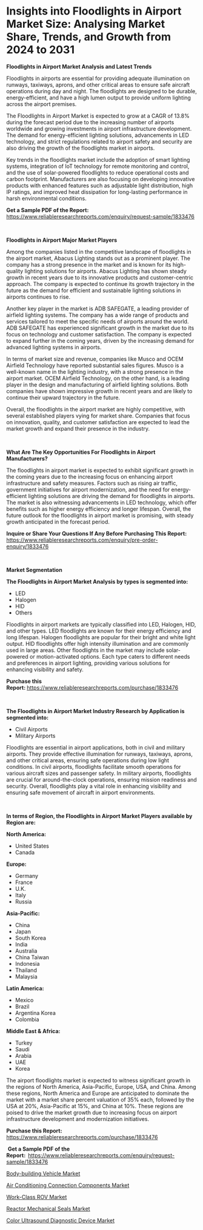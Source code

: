 <p><h1>Insights into Floodlights in Airport Market Size: Analysing Market Share, Trends, and Growth from 2024 to 2031</h1></p><p><strong>Floodlights in Airport Market Analysis and Latest Trends</strong></p>
<p><p>Floodlights in airports are essential for providing adequate illumination on runways, taxiways, aprons, and other critical areas to ensure safe aircraft operations during day and night. The floodlights are designed to be durable, energy-efficient, and have a high lumen output to provide uniform lighting across the airport premises.</p><p>The Floodlights in Airport Market is expected to grow at a CAGR of 13.8% during the forecast period due to the increasing number of airports worldwide and growing investments in airport infrastructure development. The demand for energy-efficient lighting solutions, advancements in LED technology, and strict regulations related to airport safety and security are also driving the growth of the floodlights market in airports.</p><p>Key trends in the floodlights market include the adoption of smart lighting systems, integration of IoT technology for remote monitoring and control, and the use of solar-powered floodlights to reduce operational costs and carbon footprint. Manufacturers are also focusing on developing innovative products with enhanced features such as adjustable light distribution, high IP ratings, and improved heat dissipation for long-lasting performance in harsh environmental conditions.</p></p>
<p><strong>Get a Sample PDF of the Report:&nbsp;</strong> <a href="https://www.reliableresearchreports.com/enquiry/request-sample/1833476">https://www.reliableresearchreports.com/enquiry/request-sample/1833476</a></p>
<p>&nbsp;</p>
<p><strong>Floodlights in Airport Major Market Players</strong></p>
<p><p>Among the companies listed in the competitive landscape of floodlights in the airport market, Abacus Lighting stands out as a prominent player. The company has a strong presence in the market and is known for its high-quality lighting solutions for airports. Abacus Lighting has shown steady growth in recent years due to its innovative products and customer-centric approach. The company is expected to continue its growth trajectory in the future as the demand for efficient and sustainable lighting solutions in airports continues to rise.</p><p>Another key player in the market is ADB SAFEGATE, a leading provider of airfield lighting systems. The company has a wide range of products and services tailored to meet the specific needs of airports around the world. ADB SAFEGATE has experienced significant growth in the market due to its focus on technology and customer satisfaction. The company is expected to expand further in the coming years, driven by the increasing demand for advanced lighting systems in airports.</p><p>In terms of market size and revenue, companies like Musco and OCEM Airfield Technology have reported substantial sales figures. Musco is a well-known name in the lighting industry, with a strong presence in the airport market. OCEM Airfield Technology, on the other hand, is a leading player in the design and manufacturing of airfield lighting solutions. Both companies have shown impressive growth in recent years and are likely to continue their upward trajectory in the future.</p><p>Overall, the floodlights in the airport market are highly competitive, with several established players vying for market share. Companies that focus on innovation, quality, and customer satisfaction are expected to lead the market growth and expand their presence in the industry.</p></p>
<p>&nbsp;</p>
<p><strong>What Are The Key Opportunities For Floodlights in Airport Manufacturers?</strong></p>
<p><p>The floodlights in airport market is expected to exhibit significant growth in the coming years due to the increasing focus on enhancing airport infrastructure and safety measures. Factors such as rising air traffic, government initiatives for airport modernization, and the need for energy-efficient lighting solutions are driving the demand for floodlights in airports. The market is also witnessing advancements in LED technology, which offer benefits such as higher energy efficiency and longer lifespan. Overall, the future outlook for the floodlights in airport market is promising, with steady growth anticipated in the forecast period.</p></p>
<p><strong>Inquire or Share Your Questions If Any Before Purchasing This Report:</strong> <a href="https://www.reliableresearchreports.com/enquiry/pre-order-enquiry/1833476">https://www.reliableresearchreports.com/enquiry/pre-order-enquiry/1833476</a></p>
<p>&nbsp;</p>
<p><strong>Market Segmentation</strong></p>
<p><strong>The Floodlights in Airport Market Analysis by types is segmented into:</strong></p>
<p><ul><li>LED</li><li>Halogen</li><li>HID</li><li>Others</li></ul></p>
<p><p>Floodlights in airport markets are typically classified into LED, Halogen, HID, and other types. LED floodlights are known for their energy efficiency and long lifespan. Halogen floodlights are popular for their bright and white light output. HID floodlights offer high intensity illumination and are commonly used in large areas. Other floodlights in the market may include solar-powered or motion-activated options. Each type caters to different needs and preferences in airport lighting, providing various solutions for enhancing visibility and safety.</p></p>
<p><strong>Purchase this Report:&nbsp;</strong><a href="https://www.reliableresearchreports.com/purchase/1833476">https://www.reliableresearchreports.com/purchase/1833476</a></p>
<p>&nbsp;</p>
<p><strong>The Floodlights in Airport Market Industry Research by Application is segmented into:</strong></p>
<p><ul><li>Civil Airports</li><li>Military Airports</li></ul></p>
<p><p>Floodlights are essential in airport applications, both in civil and military airports. They provide effective illumination for runways, taxiways, aprons, and other critical areas, ensuring safe operations during low light conditions. In civil airports, floodlights facilitate smooth operations for various aircraft sizes and passenger safety. In military airports, floodlights are crucial for around-the-clock operations, ensuring mission readiness and security. Overall, floodlights play a vital role in enhancing visibility and ensuring safe movement of aircraft in airport environments.</p></p>
<p>&nbsp;</p>
<p><strong>In terms of Region, the Floodlights in Airport Market Players available by Region are:</strong></p>
<p>
    <p> <strong> North America: </strong>
        <ul>
            <li>United States</li>
            <li>Canada</li>
        </ul>
        </p> 
    <p> <strong> Europe: </strong>
        <ul>
            <li>Germany</li>
            <li>France</li>
            <li>U.K.</li>
            <li>Italy</li>
            <li>Russia</li>
        </ul>
        </p> 
    <p> <strong> Asia-Pacific: </strong>
        <ul>
            <li>China</li>
            <li>Japan</li>
            <li>South Korea</li>
            <li>India</li>
            <li>Australia</li>
            <li>China Taiwan</li>
            <li>Indonesia</li>
            <li>Thailand</li>
            <li>Malaysia</li>
        </ul>
        </p> 
    <p> <strong> Latin America: </strong>
        <ul>
            <li>Mexico</li>
            <li>Brazil</li>
            <li>Argentina Korea</li>
            <li>Colombia</li>
        </ul>
        </p> 
    <p> <strong> Middle East & Africa: </strong>
        <ul>
            <li>Turkey</li>
            <li>Saudi</li>
            <li>Arabia</li>
            <li>UAE</li>
            <li>Korea</li>
        </ul>
    </p>
    </p>
<p><p>The airport floodlights market is expected to witness significant growth in the regions of North America, Asia-Pacific, Europe, USA, and China. Among these regions, North America and Europe are anticipated to dominate the market with a market share percent valuation of 35% each, followed by the USA at 20%, Asia-Pacific at 15%, and China at 10%. These regions are poised to drive the market growth due to increasing focus on airport infrastructure development and modernization initiatives.</p></p>
<p><strong>Purchase this Report: </strong><a href="https://www.reliableresearchreports.com/purchase/1833476">https://www.reliableresearchreports.com/purchase/1833476</a></p>
<p>&nbsp;<strong>Get a Sample PDF of the Report:&nbsp;&nbsp;</strong><a href="https://www.reliableresearchreports.com/enquiry/request-sample/1833476">https://www.reliableresearchreports.com/enquiry/request-sample/1833476</a></p>
<p><strong></strong></p>
<p><p><a href="https://github.com/vimar16th/Market-Research-Report-List-3/blob/main/body-building-vehicle-market.md">Body-building Vehicle Market</a></p><p><a href="https://github.com/luckyshygirl/Market-Research-Report-List-3/blob/main/air-conditioning-connection-components-market.md">Air Conditioning Connection Components Market</a></p><p><a href="https://github.com/arionmp/Market-Research-Report-List-2/blob/main/work-class-rov-market.md">Work-Class ROV Market</a></p><p><a href="https://github.com/markusgodoy/Market-Research-Report-List-2/blob/main/reactor-mechanical-seals-market.md">Reactor Mechanical Seals Market</a></p><p><a href="https://github.com/JameTravis/Market-Research-Report-List-3/blob/main/color-ultrasound-diagnostic-device-market.md">Color Ultrasound Diagnostic Device Market</a></p></p>